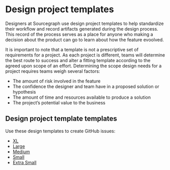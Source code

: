 # Design project templates

Designers at Sourcegraph use design project templates to help standardize their workflow and record artifacts generated during the design process. This record of the process serves as a place for anyone who making a decision about the product can go to learn about how the feature evoolved.

It is important to note that a template is not a prescriptive set of requirements for a project. As each project is different, teams will determine the best route to success and alter a fitting template according to the agreed upon scope of an effort. Determining the scope design needs for a project requires teams weigh several factors:

* The amount of risk involved in the feature
* The confidence the designer and team have in a proposed solution or hypothesis
* The amount of time and resources available to produce a solution
* The project’s potential value to the business

## Design project template templates

Use these design templates to create GitHub issues:

* [XL](./large-template.md)
* [Large](./large-template.md)
* [Medium](./medium-template.md)
* [Small](./small-template.md)
* [Extra Small](./extra-small-template.md)
